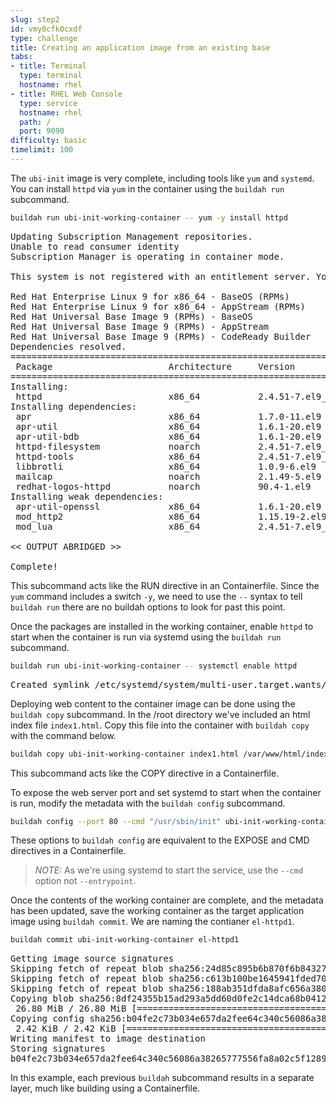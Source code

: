```yaml
---
slug: step2
id: vmy0cfk0cxdf
type: challenge
title: Creating an application image from an existing base
tabs:
- title: Terminal
  type: terminal
  hostname: rhel
- title: RHEL Web Console
  type: service
  hostname: rhel
  path: /
  port: 9090
difficulty: basic
timelimit: 100
---
```

The `ubi-init` image is very complete, including tools like `yum` and `systemd`.  You can install `httpd` via `yum` in the container using the `buildah run` subcommand.

```bash
buildah run ubi-init-working-container -- yum -y install httpd
```

<pre class="file">
Updating Subscription Management repositories.
Unable to read consumer identity
Subscription Manager is operating in container mode.

This system is not registered with an entitlement server. You can use subscription-manager to register.

Red Hat Enterprise Linux 9 for x86_64 - BaseOS (RPMs)                                       2.7 MB/s | 2.1 MB     00:00
Red Hat Enterprise Linux 9 for x86_64 - AppStream (RPMs)                                     10 MB/s | 7.8 MB     00:00
Red Hat Universal Base Image 9 (RPMs) - BaseOS                                              255 kB/s | 541 kB     00:02
Red Hat Universal Base Image 9 (RPMs) - AppStream                                           680 kB/s | 1.4 MB     00:02
Red Hat Universal Base Image 9 (RPMs) - CodeReady Builder                                   7.9 kB/s |  12 kB     00:01
Dependencies resolved.
============================================================================================================================
 Package                      Architecture     Version                     Repository                                  Size
============================================================================================================================
Installing:
 httpd                        x86_64           2.4.51-7.el9_0              rhel-9-for-x86_64-appstream-rpms           1.5 M
Installing dependencies:
 apr                          x86_64           1.7.0-11.el9                rhel-9-for-x86_64-appstream-rpms           127 k
 apr-util                     x86_64           1.6.1-20.el9                rhel-9-for-x86_64-appstream-rpms            98 k
 apr-util-bdb                 x86_64           1.6.1-20.el9                rhel-9-for-x86_64-appstream-rpms            15 k
 httpd-filesystem             noarch           2.4.51-7.el9_0              rhel-9-for-x86_64-appstream-rpms            17 k
 httpd-tools                  x86_64           2.4.51-7.el9_0              rhel-9-for-x86_64-appstream-rpms            88 k
 libbrotli                    x86_64           1.0.9-6.el9                 rhel-9-for-x86_64-baseos-rpms              317 k
 mailcap                      noarch           2.1.49-5.el9                rhel-9-for-x86_64-baseos-rpms               35 k
 redhat-logos-httpd           noarch           90.4-1.el9                  rhel-9-for-x86_64-appstream-rpms            18 k
Installing weak dependencies:
 apr-util-openssl             x86_64           1.6.1-20.el9                rhel-9-for-x86_64-appstream-rpms            17 k
 mod_http2                    x86_64           1.15.19-2.el9               rhel-9-for-x86_64-appstream-rpms           153 k
 mod_lua                      x86_64           2.4.51-7.el9_0              rhel-9-for-x86_64-appstream-rpms            63 k

<< OUTPUT ABRIDGED >>

Complete!
</pre>

This subcommand acts like the RUN directive in an Containerfile.  Since the `yum` command includes a switch `-y`, we need to use the `--` syntax to tell `buildah run` there are no buildah options to look for past this point.

Once the packages are installed in the working container, enable `httpd` to start when the container is run via systemd using the `buildah run` subcommand.

```bash
buildah run ubi-init-working-container -- systemctl enable httpd
```

<pre class="file">
Created symlink /etc/systemd/system/multi-user.target.wants/httpd.service → /usr/lib/systemd/system/httpd.service.
</pre>

Deploying web content to the container image can be done using the `buildah copy` subcommand. In the /root directory we've included an html index file `index1.html`. Copy this file into the container with `buildah copy` with the command below.

```bash
buildah copy ubi-init-working-container index1.html /var/www/html/index.html
```

This subcommand acts like the COPY directive in a Containerfile.

To expose the web server port and set systemd to start when the container is run, modify the metadata with the `buildah config` subcommand.

```bash
buildah config --port 80 --cmd "/usr/sbin/init" ubi-init-working-container
```

These options to `buildah config` are equivalent to the EXPOSE and CMD directives in a Containerfile.

> _NOTE:_  As we're using systemd to start the service, use the `--cmd` option not `--entrypoint`.

Once the contents of the working container are complete, and the metadata has been updated, save the working container as the target application image using `buildah commit`. We are naming the contianer `el-httpd1`.

```bash
buildah commit ubi-init-working-container el-httpd1
```

<pre class="file">
Getting image source signatures
Skipping fetch of repeat blob sha256:24d85c895b6b870f6b84327a5e31aa567a5d30588de0a0bdd9a669ec5012339c
Skipping fetch of repeat blob sha256:c613b100be1645941fded703dd6037e5aba7c9388fd1fcb37c2f9f73bc438126
Skipping fetch of repeat blob sha256:188ab351dfda8afc656a38073df0004cdc5196fd5572960ff5499c17e6442223
Copying blob sha256:8df24355b15ad293a5dd60d0fe2c14dca68b0412b62f9e9c39c15bb8230d1936
 26.80 MiB / 26.80 MiB [====================================================] 0s
Copying config sha256:b04fe2c73b034e657da2fee64c340c56086a38265777556fa8a02c5f12896e66
 2.42 KiB / 2.42 KiB [======================================================] 0s
Writing manifest to image destination
Storing signatures
b04fe2c73b034e657da2fee64c340c56086a38265777556fa8a02c5f12896e66
</pre>

In this example, each previous `buildah` subcommand results in a separate layer, much like building using a Containerfile.
